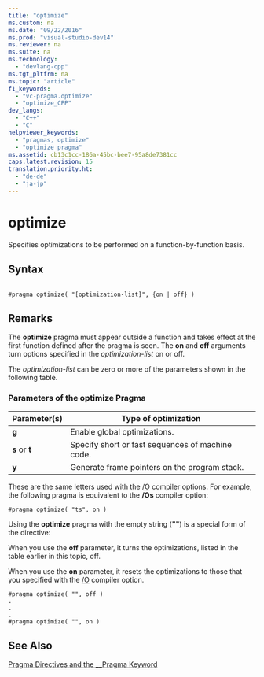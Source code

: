 ```yaml
---
title: "optimize"
ms.custom: na
ms.date: "09/22/2016"
ms.prod: "visual-studio-dev14"
ms.reviewer: na
ms.suite: na
ms.technology: 
  - "devlang-cpp"
ms.tgt_pltfrm: na
ms.topic: "article"
f1_keywords: 
  - "vc-pragma.optimize"
  - "optimize_CPP"
dev_langs: 
  - "C++"
  - "C"
helpviewer_keywords: 
  - "pragmas, optimize"
  - "optimize pragma"
ms.assetid: cb13c1cc-186a-45bc-bee7-95a8de7381cc
caps.latest.revision: 15
translation.priority.ht: 
  - "de-de"
  - "ja-jp"
---
```

# optimize
Specifies optimizations to be performed on a function-by-function basis.  
  
## Syntax  
  
```  
  
#pragma optimize( "[optimization-list]", {on | off} )  
```  
  
## Remarks  
 The **optimize** pragma must appear outside a function and takes effect at the first function defined after the pragma is seen. The **on** and **off** arguments turn options specified in the *optimization-list* on or off.  
  
 The *optimization-list* can be zero or more of the parameters shown in the following table.  
  
### Parameters of the optimize Pragma  
  
|Parameter(s)|Type of optimization|  
|--------------------|--------------------------|  
|**g**|Enable global optimizations.|  
|**s** or **t**|Specify short or fast sequences of machine code.|  
|**y**|Generate frame pointers on the program stack.|  
  
 These are the same letters used with the [/O](../VS_csharp/-o-options--optimize-code-.md) compiler options. For example, the following pragma is equivalent to the **/Os** compiler option:  
  
```  
#pragma optimize( "ts", on )  
```  
  
 Using the **optimize** pragma with the empty string (**""**) is a special form of the directive:  
  
 When you use the **off** parameter, it turns the optimizations, listed in the table earlier in this topic, off.  
  
 When you use the **on** parameter, it resets the optimizations to those that you specified with the [/O](../VS_csharp/-o-options--optimize-code-.md) compiler option.  
  
```  
#pragma optimize( "", off )  
.  
.  
.  
#pragma optimize( "", on )   
```  
  
## See Also  
 [Pragma Directives and the __Pragma Keyword](../VS_csharp/pragma-directives-and-the-__pragma-keyword.md)